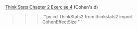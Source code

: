 [Think Stats Chapter 2 Exercise 4](http://greenteapress.com/thinkstats2/html/thinkstats2003.html#toc24) (Cohen's d)

>>> '''py
cd ThinkStats2
from thinkstats2 import CohenEffectSize
'''
